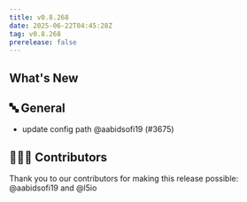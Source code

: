 ```yaml
---
title: v0.8.268
date: 2025-06-22T04:45:28Z
tag: v0.8.268
prerelease: false
---
```


## What's New
## 🔤 General
- update config path @aabidsofi19 (#3675)

## 👨🏽‍💻 Contributors

Thank you to our contributors for making this release possible:
@aabidsofi19 and @l5io

